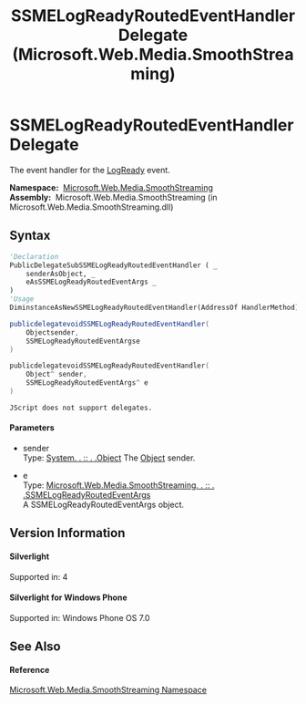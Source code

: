 ﻿---
title: SSMELogReadyRoutedEventHandler Delegate (Microsoft.Web.Media.SmoothStreaming)
TOCTitle: SSMELogReadyRoutedEventHandler Delegate
ms:assetid: T:Microsoft.Web.Media.SmoothStreaming.SSMELogReadyRoutedEventHandler
ms:mtpsurl: https://msdn.microsoft.com/en-us/library/microsoft.web.media.smoothstreaming.ssmelogreadyroutedeventhandler(v=VS.90)
ms:contentKeyID: 31469167
ms.date: 05/02/2012
mtps_version: v=VS.90
f1_keywords:
- Microsoft.Web.Media.SmoothStreaming.SSMELogReadyRoutedEventHandler
dev_langs:
- CSharp
- JScript
- VB
- c++
api_location:
- Microsoft.Web.Media.SmoothStreaming.dll
api_name:
- Microsoft.Web.Media.SmoothStreaming.SSMELogReadyRoutedEventHandler
- Microsoft.Web.Media.SmoothStreaming.SSMELogReadyRoutedEventHandler.EndInvoke
- Microsoft.Web.Media.SmoothStreaming.SSMELogReadyRoutedEventHandler..ctor
- Microsoft.Web.Media.SmoothStreaming.SSMELogReadyRoutedEventHandler.Invoke
- Microsoft.Web.Media.SmoothStreaming.SSMELogReadyRoutedEventHandler.BeginInvoke
api_type:
- Managed
topic_type:
- apiref
- kbSyntax
product_family_name: VS
ROBOTS: INDEX,FOLLOW
---

# SSMELogReadyRoutedEventHandler Delegate

The event handler for the [LogReady](smoothstreamingmediaelement-logready-event-microsoft-web-media-smoothstreaming_1.md) event.

**Namespace:**  [Microsoft.Web.Media.SmoothStreaming](microsoft-web-media-smoothstreaming-namespace_1.md)  
**Assembly:**  Microsoft.Web.Media.SmoothStreaming (in Microsoft.Web.Media.SmoothStreaming.dll)

## Syntax

``` vb
'Declaration
PublicDelegateSubSSMELogReadyRoutedEventHandler ( _
    senderAsObject, _
    eAsSSMELogReadyRoutedEventArgs _
)
'Usage
DiminstanceAsNewSSMELogReadyRoutedEventHandler(AddressOf HandlerMethod)
```

``` csharp
publicdelegatevoidSSMELogReadyRoutedEventHandler(
    Objectsender,
    SSMELogReadyRoutedEventArgse
)
```

``` c++
publicdelegatevoidSSMELogReadyRoutedEventHandler(
    Object^ sender, 
    SSMELogReadyRoutedEventArgs^ e
)
```

``` jscript
JScript does not support delegates.
```

#### Parameters

  - sender  
    Type: [System. . :: . .Object](https://msdn.microsoft.com/en-us/library/e5kfa45b\(v=vs.90\))  
    The [Object](https://msdn.microsoft.com/en-us/library/e5kfa45b\(v=vs.90\)) sender.  

<!-- end list -->

  - e  
    Type: [Microsoft.Web.Media.SmoothStreaming. . :: . .SSMELogReadyRoutedEventArgs](ssmelogreadyroutedeventargs-class-microsoft-web-media-smoothstreaming_1.md)  
    A SSMELogReadyRoutedEventArgs object.  

## Version Information

#### Silverlight

Supported in: 4  

#### Silverlight for Windows Phone

Supported in: Windows Phone OS 7.0  

## See Also

#### Reference

[Microsoft.Web.Media.SmoothStreaming Namespace](microsoft-web-media-smoothstreaming-namespace_1.md)

